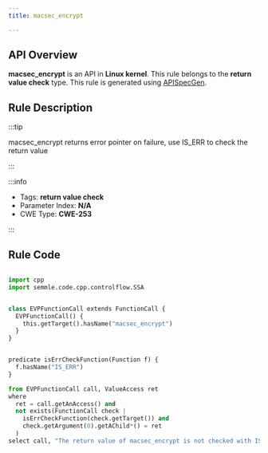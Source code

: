 ```yaml
---
title: macsec_encrypt

---
```



## API Overview
**macsec_encrypt** is an API in **Linux kernel**. This rule belongs to the **return value check** type. This rule is generated using [APISpecGen](../../tools/APISpecGen).
## Rule Description

:::tip

macsec_encrypt returns error pointer on failure, use IS_ERR to check the return value

:::

:::info

- Tags: **return value check**
- Parameter Index: **N/A**
- CWE Type: **CWE-253**

:::

## Rule Code
```python

import cpp
import semmle.code.cpp.controlflow.SSA


class EVPFunctionCall extends FunctionCall {
  EVPFunctionCall() {
    this.getTarget().hasName("macsec_encrypt")
  }
}


predicate isErrCheckFunction(Function f) {
  f.hasName("IS_ERR") 
}

from EVPFunctionCall call, ValueAccess ret
where
  ret = call.getAnAccess() and
  not exists(FunctionCall check |
    isErrCheckFunction(check.getTarget()) and
    check.getArgument(0).getAChild*() = ret
  )
select call, "The return value of macsec_encrypt is not checked with IS_ERR."
    
```